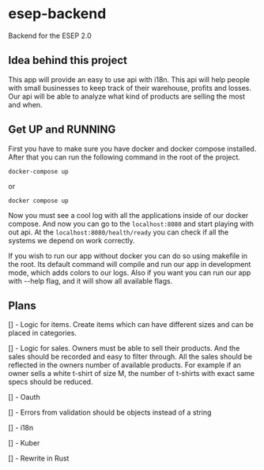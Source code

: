 # esep-backend

Backend for the ESEP 2.0

## Idea behind this project

This app will provide an easy to use api with i18n. This api will help people with small businesses to keep track of their warehouse, profits and losses.
Our api will be able to analyze what kind of products are selling the most and when.

## Get UP and RUNNING

First you have to make sure you have docker and docker compose installed. After that you can run the following command in the root of the project.

```
docker-compose up
```

or

```
docker compose up
```

Now you must see a cool log with all the applications inside of our docker compose. And now you can go to the `localhost:8080` and start playing with out api. At the `localhost:8080/health/ready` you can check if all the systems we depend on work correctly.

If you wish to run our app without docker you can do so using makefile in the root. Its default command will compile and run our app in development mode, which adds colors to our logs. Also if you want you can run our app with --help flag, and it will show all available flags.

## Plans

[] - Logic for items. Create items which can have different sizes and can be placed in categories.

[] - Logic for sales. Owners must be able to sell their products. And the sales should be recorded and easy to filter through. All the sales should be reflected in the owners number of available products. For example if an owner sells a white t-shirt of size M, the number of t-shirts with exact same specs should be reduced.

[] - Oauth

[] - Errors from validation should be objects instead of a string

[] - i18n

[] - Kuber

[] - Rewrite in Rust
